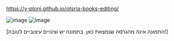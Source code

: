 https://y-ploni.github.io/otsria-books-editing/

![image](https://github.com/user-attachments/assets/a0413794-30a4-4750-8268-9d56ace1b49b)
![image](https://github.com/user-attachments/assets/a51c5905-ff50-4b9f-9648-e284a668c32b)

[התמונה אינה מהגרסה שנמצאת כאן. בתמונה יש שינויים עיצוביים לטובה!]
